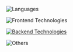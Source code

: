 
![Languages](https://skillicons.dev/icons?i=js,ts,elixir,swift,cpp)

![Frontend Technologies](https://skillicons.dev/icons?i=html,css,react,next,tailwind)

[![Backend Technologies](https://skillicons.dev/icons?i=nodejs,aws,firebase,supabase,postgres,nginx&perline=7)](https://skillicons.dev)

![Others](https://skillicons.dev/icons?i=git,github,markdown,vercel,vscode,figma,docker,cypress,unrealengine)

